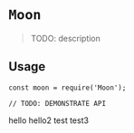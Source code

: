 # `Moon`

> TODO: description

## Usage

```
const moon = require('Moon');

// TODO: DEMONSTRATE API
```
hello
hello2
test
test3
